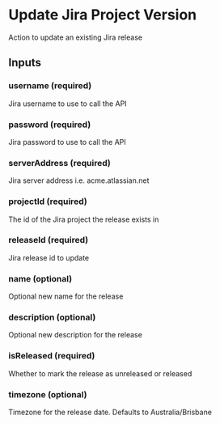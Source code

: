 # Update Jira Project Version
Action to update an existing Jira release

## Inputs

### username (required)
Jira username to use to call the API

### password (required)
Jira password to use to call the API

### serverAddress (required)
Jira server address i.e. acme.atlassian.net

### projectId (required)
The id of the Jira project the release exists in

### releaseId (required)
Jira release id to update

### name (optional)
Optional new name for the release

### description (optional)
Optional new description for the release

### isReleased (required)
Whether to mark the release as unreleased or released

### timezone (optional)
Timezone for the release date. Defaults to Australia/Brisbane
